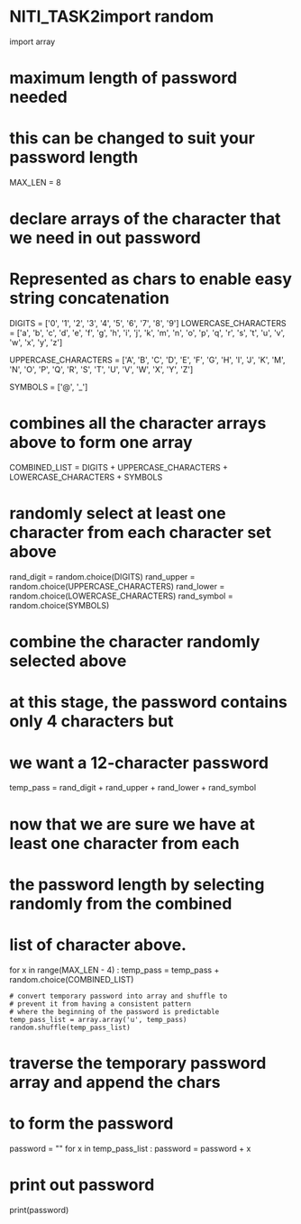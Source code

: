 # NITI_TASK2import random
import array

# maximum length of password needed
# this can be changed to suit your password length
MAX_LEN = 8

# declare arrays of the character that we need in out password
# Represented as chars to enable easy string concatenation
DIGITS = ['0', '1', '2', '3', '4', '5', '6', '7', '8', '9']
LOWERCASE_CHARACTERS = ['a', 'b', 'c', 'd', 'e', 'f', 'g', 'h', 'i', 'j', 'k', 'm', 'n', 'o', 'p', 'q', 'r', 's', 't', 'u', 'v', 'w', 'x', 'y', 'z']

UPPERCASE_CHARACTERS = ['A', 'B', 'C', 'D', 'E', 'F', 'G', 'H', 'I', 'J', 'K', 'M', 'N', 'O', 'P', 'Q', 'R', 'S', 'T', 'U', 'V', 'W', 'X', 'Y', 'Z']

SYMBOLS = ['@', '_']

# combines all the character arrays above to form one array
COMBINED_LIST = DIGITS + UPPERCASE_CHARACTERS + LOWERCASE_CHARACTERS + SYMBOLS

# randomly select at least one character from each character set above
rand_digit = random.choice(DIGITS)
rand_upper = random.choice(UPPERCASE_CHARACTERS)
rand_lower = random.choice(LOWERCASE_CHARACTERS)
rand_symbol = random.choice(SYMBOLS)

# combine the character randomly selected above
# at this stage, the password contains only 4 characters but
# we want a 12-character password
temp_pass = rand_digit + rand_upper + rand_lower + rand_symbol

# now that we are sure we have at least one character from each
# the password length by selecting randomly from the combined
# list of character above.
for x in range(MAX_LEN - 4) :
    temp_pass = temp_pass + random.choice(COMBINED_LIST)

    # convert temporary password into array and shuffle to
    # prevent it from having a consistent pattern
    # where the beginning of the password is predictable
    temp_pass_list = array.array('u', temp_pass)
    random.shuffle(temp_pass_list)

# traverse the temporary password array and append the chars
# to form the password
password = ""
for x in temp_pass_list :
    password = password + x

# print out password
print(password)



